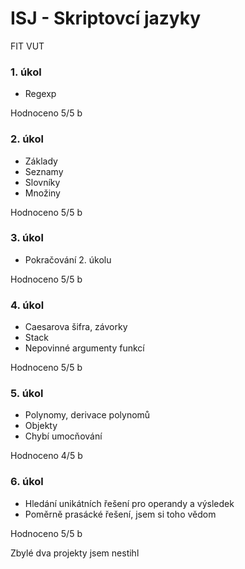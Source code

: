 # ISJ - Skriptovcí jazyky
FIT VUT

### 1. úkol
* Regexp

Hodnoceno 5/5 b

### 2. úkol
* Základy
* Seznamy
* Slovníky
* Množiny

Hodnoceno 5/5 b

### 3. úkol
* Pokračování 2. úkolu

Hodnoceno 5/5 b

### 4. úkol
* Caesarova šifra, závorky
* Stack
* Nepovinné argumenty funkcí

Hodnoceno 5/5 b

### 5. úkol
* Polynomy, derivace polynomů
* Objekty
* Chybí umocňování

Hodnoceno 4/5 b

### 6. úkol
* Hledání unikátních řešení pro operandy a výsledek
* Poměrně prasácké řešení, jsem si toho vědom

Hodnoceno 5/5 b

Zbylé dva projekty jsem nestihl
